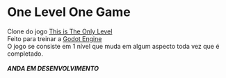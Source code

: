 # One Level One Game
Clone do jogo <a href="https://armorgames.com/play/4309/this-is-the-only-level">This is The Only Level</a></br>
Feito para treinar a <a href="https://godotengine.org/">Godot Engine</a></br>
O jogo se consiste em 1 nível que muda em algum aspecto toda vez que é completado.</br>
</br>
**_ANDA EM DESENVOLVIMENTO_**
